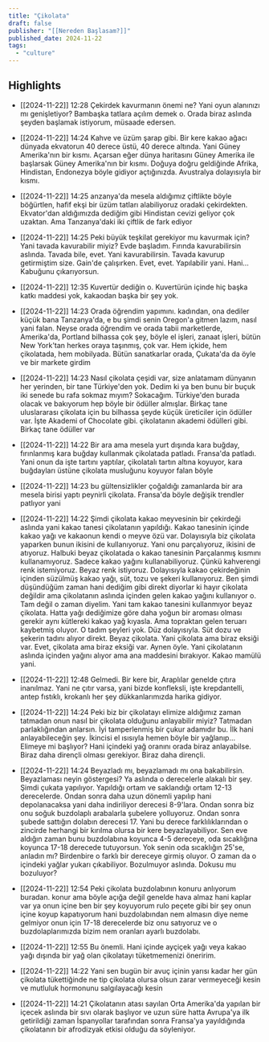 ```yaml
---
title: "Çikolata"
draft: false
publisher: "[[Nereden Başlasam?]]"
published_date: 2024-11-22
tags:
  - "culture"
---
```



## Highlights
* [[2024-11-22]] 12:28  Çekirdek kavurmanın önemi ne? Yani oyun alanınızı mı genişletiyor? Bambaşka tatlara açılım demek o. Orada biraz aslında şeyden başlamak istiyorum, müsaade edersen.

* [[2024-11-22]] 14:24  Kahve ve üzüm şarap gibi. Bir kere kakao ağacı dünyada ekvatorun 40 derece üstü, 40 derece altında. Yani Güney Amerika'nın bir kısmı. Açarsan eğer dünya haritasını Güney Amerika ile başlarsak Güney Amerika'nın bir kısmı. Doğuya doğru geldiğinde Afrika, Hindistan, Endonezya böyle gidiyor açtığınızda. Avustralya dolayısıyla bir kısmı.

* [[2024-11-22]] 14:25  anzanya'da mesela aldığımız çiftlikte böyle böğürtlen, hafif ekşi bir üzüm tatları alabiliyoruz oradaki çekirdekten. Ekvator'dan aldığımızda dediğim gibi Hindistan cevizi geliyor çok uzaktan. Ama Tanzanya'daki iki çiftlik de fark ediyor

* [[2024-11-22]] 14:25  Peki büyük teşkilat gerekiyor mu kavurmak için? Yani tavada kavurabilir miyiz? Evde başladım. Fırında kavurabilirsin aslında. Tavada bile, evet. Yani kavurabilirsin. Tavada kavurup getirmiştim size. Gain'de çalışırken. Evet, evet. Yapılabilir yani. Hani... Kabuğunu çıkarıyorsun.

* [[2024-11-22]] 12:35  Kuvertür dediğin o. Kuvertürün içinde hiç başka katkı maddesi yok, kakaodan başka bir şey yok.

* [[2024-11-22]] 14:23  Orada öğrendim yapımını. kadından, ona dediler küçük bana Tanzanya'da, e bu şimdi senin Oregon'a gitmen lazım, nasıl yani falan. Neyse orada öğrendim ve orada tabii marketlerde, Amerika'da, Portland bilhassa çok şey, böyle el işleri, zanaat işleri, bütün New York'tan herkes oraya taşınmış, çok var. Hem içkide, hem çikolatada, hem mobilyada. Bütün sanatkarlar orada, Çukata'da da öyle ve bir markete girdim

* [[2024-11-22]] 14:23  Nasıl çikolata çeşidi var, size anlatamam dünyanın her yerinden, bir tane Türkiye'den yok. Dedim ki ya ben bunu bir buçuk iki senede bu rafa sokmaz mıyım? Sokacağım. Türkiye'den burada olacak ve bakıyorum hep böyle bir ödüller almışlar. Birkaç tane uluslararası çikolata için bu bilhassa şeyde küçük üreticiler için ödüller var. İşte Akademi of Chocolate gibi. çikolatanın akademi ödülleri gibi. Birkaç tane ödüller var

* [[2024-11-22]] 14:22  Bir ara ama mesela yurt dışında kara buğday, fırınlanmış kara buğday kullanmak çikolatada patladı. Fransa'da patladı. Yani onun da işte tartını yaptılar, çikolatalı tartın altına koyuyor, kara buğdayları üstüne çikolata musluğunu koyuyor falan böyle

* [[2024-11-22]] 14:23  bu gültensizlikler çoğaldığı zamanlarda bir ara mesela birisi yaptı peynirli çikolata. Fransa'da böyle değişik trendler patlıyor yani

* [[2024-11-22]] 14:22  Şimdi çikolata kakao meyvesinin bir çekirdeği aslında yani kakao tanesi çikolatanın yapıldığı. Kakao tanesinin içinde kakao yağı ve kakaonun kendi o meyve özü var. Dolayısıyla biz çikolata yaparken bunun ikisini de kullanıyoruz. Yani onu parçalıyoruz, ikisini de atıyoruz. Halbuki beyaz çikolatada o kakao tanesinin Parçalanmış kısmını kullanamıyoruz. Sadece kakao yağını kullanabiliyoruz. Çünkü kahverengi renk istemiyoruz. Beyaz renk istiyoruz. Dolayısıyla kakao çekirdeğinin içinden süzülmüş kakao yağı, süt, tozu ve şekeri kullanıyoruz. Ben şimdi düşündüğüm zaman hani dediğim gibi direkt diyorlar ki hayır çikolata değildir ama çikolatanın aslında içinden gelen kakao yağını kullanıyor o. Tam değil o zaman diyelim. Yani tam kakao tanesini kullanmıyor beyaz çikolata. Hatta yağı dediğimize göre daha yoğun bir aroması olması gerekir aynı kütlereki kakao yağ kıyasla. Ama topraktan gelen teruarı kaybetmiş oluyor. O tadım şeyleri yok. Düz dolayısıyla. Süt dozu ve şekerin tadını alıyor direkt. Beyaz çikolata. Yani çikolata ama biraz eksiği var. Evet, çikolata ama biraz eksiği var. Aynen öyle. Yani çikolatanın aslında içinden yağını alıyor ama ana maddesini bırakıyor. Kakao mamülü yani.

* [[2024-11-22]] 12:48  Gelmedi. Bir kere bir, Araplılar genelde çıtıra inanılmaz. Yani ne çıtır varsa, yani bizde konfleksli, işte krepdantelli, antep fıstıklı, krokanlı her şey dükkanlarımızda harika gidiyor.

* [[2024-11-22]] 14:24  Peki biz bir çikolatayı elimize aldığımız zaman tatmadan onun nasıl bir çikolata olduğunu anlayabilir miyiz? Tatmadan parlaklığından anlarsın. İyi tamperlenmiş bir çukur adamıdır bu. İlk hani anlayabileceğin şey. İkincisi el ısısıyla hemen böyle bir yağlanıp... Elimeye mi başlıyor? Hani içindeki yağ oranını orada biraz anlayabilse. Biraz daha dirençli olması gerekiyor. Biraz daha dirençli.

* [[2024-11-22]] 14:24  Beyazladı mı, beyazlamadı mı ona bakabilirsin. Beyazlaması neyin göstergesi? Ya aslında o derecelerle alakalı bir şey. Şimdi çukata yapılıyor. Yapıldığı ortam ve saklandığı ortam 12-13 derecelerde. Ondan sonra daha uzun dönemli yapılıp hani depolanacaksa yani daha indiriliyor derecesi 8-9'lara. Ondan sonra biz onu soğuk buzdolaplı arabalarla şubelere yolluyoruz. Ondan sonra şubede sattığın dolabın derecesi 17. Yani bu derece farklılıklarından o zincirde herhangi bir kırılma olursa bir kere beyazlayabiliyor. Sen eve aldığın zaman bunu buzdolabına koyunca 4-5 dereceye, oda sıcaklığına koyunca 17-18 derecede tutuyorsun. Yok senin oda sıcaklığın 25'se, anladın mı? Birdenbire o farklı bir dereceye girmiş oluyor. O zaman da o içindeki yağlar yukarı çıkabiliyor. Bozulmuyor aslında. Dokusu mu bozuluyor?

* [[2024-11-22]] 12:54  Peki çikolata buzdolabının konuru anlıyorum buradan. konur ama böyle açığa değil genelde hava almaz hani kaplar var ya onun içine ben bir şey koyuyorum rulo peçete gibi bir şey onun içine koyup kapatıyorum hani buzdolabından nem almasın diye neme gelmiyor onun için 17-18 derecelerde biz onu satıyoruz ve o buzdolaplarımızda bizim nem oranları ayarlı buzdolabı.

* [[2024-11-22]] 12:55  Bu önemli. Hani içinde ayçiçek yağı veya kakao yağı dışında bir yağ olan çikolatayı tüketmemenizi öneririm.

* [[2024-11-22]] 14:22  Yani sen bugün bir avuç içinin yarısı kadar her gün çikolata tükettiğinde ne tip çikolata olursa olsun zarar vermeyeceği kesin ve mutluluk hormonunu salgılayacağı kesin

* [[2024-11-22]] 14:21  Çikolatanın atası sayılan Orta Amerika'da yapılan bir içecek aslında bir sıvı olarak başlıyor ve uzun süre hatta Avrupa'ya ilk getirildiği zaman İspanyollar tarafından sonra Fransa'ya yayıldığında çikolatanın bir afrodizyak etkisi olduğu da söyleniyor.

